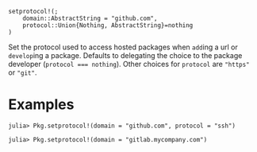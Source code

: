 ```
setprotocol!(;
    domain::AbstractString = "github.com",
    protocol::Union{Nothing, AbstractString}=nothing
)
```

Set the protocol used to access hosted packages when `add`ing a url or `develop`ing a package. Defaults to delegating the choice to the package developer (`protocol === nothing`). Other choices for `protocol` are `"https"` or `"git"`.

# Examples

```julia-repl
julia> Pkg.setprotocol!(domain = "github.com", protocol = "ssh")

julia> Pkg.setprotocol!(domain = "gitlab.mycompany.com")
```
